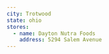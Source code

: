 ```yaml
---
city: Trotwood
state: ohio
stores:
  - name: Dayton Nutra Foods
    address: 5294 Salem Avenue
---
```

